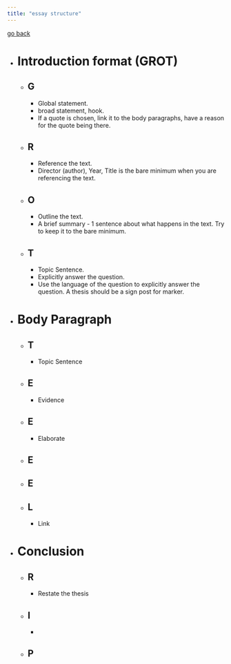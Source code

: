 ```yaml
---
title: "essay structure"
---
```

[go back](notes/notes.md)

- # Introduction format (GROT)
	- ## G
		- Global statement.
		- broad statement, hook.
		- If a quote is chosen, link it to the body paragraphs, have a reason for the quote being there.
	- ## R
		- Reference the text.
		- Director (author), Year, Title is the bare minimum when you are referencing the text.
	- ## O
		- Outline the text.
		- A brief summary - 1 sentence about what happens in the text. Try to keep it to the bare minimum.
	- ## T
		- Topic Sentence.
		- Explicitly answer the question.
		- Use the language of the question to explicitly answer the question. A thesis should be a sign post for marker.
- # Body Paragraph
	- ## T
		- Topic Sentence
	- ## E
		- Evidence
	- ## E
		- Elaborate
	- ## E
	- ## E
	- ## L
		- Link
- # Conclusion
	- ## R
		- Restate the thesis
	- ## I 
		- 
	- ## P